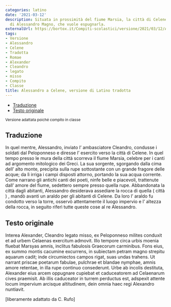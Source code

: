 ```yaml
---
categories: latino
date: '2021-03-12'
description: Situata in prossimità del fiume Marsia, la città di Celene è l'obiettivo
  di Alessandro Magno, che vuole espugnarla.
externalUrl: https://bortox.it/Compiti-scolastici/versione/2021/03/12/Alessandro-a-Celene-compito-in-classe-traduzione.html
tags:
- Versione
- Alessandro
- Celene
- Tradotta
- Romae
- Alexander
- Cleandro
- legato
- misso
- Compito
- Classe
title: Alessandro a Celene, versione di Latino tradotta
---
```


- [Traduzione](#traduzione)
- [Testo originale](#testo)

<sub> Versione adattata poiché compito in classe </sub>

## Traduzione <a name="traduzione">

In quel mentre, Alessandro, inviato l’ ambasciatore Cleandro, condusse i soldati dal Peloponneso e diresse l’ esercito verso la città di Celene. In quel tempo presso le mura della città scorreva il fiume Marsia, celebre per i canti ad argomento mitologico dei Greci. La sua sorgente, sgorgando dalla cima dell’ alto monte, precipita sulla rupe sottostante con un grande fragore delle acque; da lì irriga i campi disposti attorno, portando la sua acqua corrente. Come narrano gli antichi canti dei poeti, ninfe belle e piacevoli, trattenute dall’ amore del fiume, sedettero sempre presso quella rupe. Abbandonata la città dagli abitanti, Alessandro desiderava assediare la rocca di quella ( città ) , mandò avanti un araldo per gli abitanti di Celene. Da loro l’ araldo fu condotto verso la torre, osservò attentamente il luogo impervio e l’ altezza della rocca, in seguito riferì tutte queste cose al re Alessandro.

## Testo originale <a name="testo">

Interea Alexander, Cleandro legato misso, ex Peloponneso milites conduxit et ad urbem Celaenas exercitum admovit. Illo tempore circa urbis moenia fluebat Marsyas amnis, inclitus fabulosis Graecorum carminibus. Fons eius, ex summo montis cacumine excurrens, in subiectam petram magno strepitu aquarum cadit; inde circumiectos campos rigat, suas undas trahens. Ut narrant priscae poetarum fabulae, pulchrae et blandae nymphae, amnis amore retentae, in illa rupe continuo consederunt. Urbe ab incolis destituta, Alexander eius arcem oppugnare cupiebat et caduceatorem ad Celaenarum
cives praemisit. Ab illis caduceator in turrem perductus est, adspexit attente locum impervium arcisque altitudinem, dein omnia haec regi Alexandro nuntiavit.

[liberamente adattato da C. Rufo]